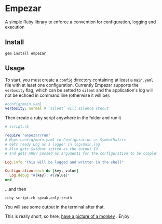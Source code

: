 # Empezar

A simple Ruby library to enforce a convention for configuration, logging and execution

## Install

    gem install empezar

## Usage

To start, you must create a `config` directory containing at least a `main.yaml` file with at least one configuration. Currently Empezar supports the `verbosity` flag, which can be setted to `silent` and the application's log will not be echoed in command line (otherwise it will be):

```yaml
#config/main.yaml
verbosity: normal # `silent` will silence stdout
```

Then create a ruby script anywhere in the folder and run it

```ruby
# script.rb

require 'empezar/run'
# Maps config/main.yaml to Configuration as SymbolMatrix
# Gets ready Log as a logger in log/main.log
# Also gets $stdout setted as the output IO
# and gets ARGV passed as arguments for the configuration to be completed

Log.info "This will be logged and written in the shell"

Configuration.each do |key, value|
  Log.debug "#{key}: #{value}"
end
```

...and then 

    ruby script.rb speak.only:truth

You will see some output in the terminal after that.

This is really short, so here, [have a picture of a monkey](http://i.dailymail.co.uk/i/pix/2011/07/04/article-2011051-0CDC0F0900000578-739_634x894.jpg) . Enjoy
